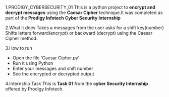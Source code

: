 1.PRODIGY_CYBERSECURITY_01
This is a python project to **encrypt and decrypt messages** using the **Caesar Cipher** technique.It was completed as part of the **Prodigy Infotech Cyber Security Internship**

2.What it does
Takes a messages from the user asks for a shift key(number) Shifts letters forward(encrypt) or backward (decrypt) using the Caesar Cipher method.

3.How to run
- Open the file 'Caesar Cipher.py'
- Run it using Python
- Enter your messages and shift number
- See the encrypted or decrypted output

4.Internship Task
This is **Task 01** from the **cyber Security Internship** offered by Prodigy Infotech.



